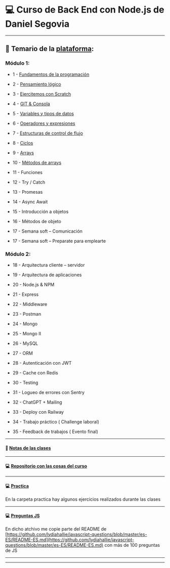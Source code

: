 # :computer: Curso de Back End con Node.js de Daniel Segovia

---

## :book: Temario de la [plataforma](https://danielsegovia.com/plataforma):

### Módulo 1:

- 1 - [Fundamentos de la programación](https://github.com/eugenia1984/BackEnd-Node.js-con-Daniel-Segovia/blob/main/teoria/01-fundamentos-de-la-programacion.md)

- 2 - [Pensamiento lógico](https://github.com/eugenia1984/BackEnd-Node.js-con-Daniel-Segovia/blob/main/teoria/02-pensamiento-logico.md)

- 3 - [Ejercitemos con Scratch](https://github.com/eugenia1984/BackEnd-Node.js-con-Daniel-Segovia/blob/main/teoria/03_ejercitemos_con_scratch.md)

- 4 - [GIT & Consola](https://github.com/eugenia1984/BackEnd-Node.js-con-Daniel-Segovia/blob/main/teoria/04_git_consola.md)

- 5 - [Variables y tipos de datos](https://github.com/eugenia1984/BackEnd-Node.js-con-Daniel-Segovia/blob/main/teoria/05_variables_tipo_de_datos.md)

- 6 - [Operadores y expresiones](https://github.com/eugenia1984/BackEnd-Node.js-con-Daniel-Segovia/blob/main/teoria/06_operadores_y_expresiones.md)

- 7 - [Estructuras de control de flujo](https://github.com/eugenia1984/BackEnd-Node.js-con-Daniel-Segovia/blob/main/teoria/07_estructuras_de_control.md)

- 8 - [Ciclos](https://github.com/eugenia1984/BackEnd-Node.js-con-Daniel-Segovia/blob/main/teoria/08_ciclos.md)

- 9 - [Arrays](https://github.com/eugenia1984/BackEnd-Node.js-con-Daniel-Segovia/blob/main/teoria/09_arrays.md)

- 10 - [Métodos de arrays](https://github.com/eugenia1984/BackEnd-Node.js-con-Daniel-Segovia/blob/main/teoria/10_metodos_arrays.md)

- 11 - Funciones

- 12 - Try / Catch

- 13 - Promesas

- 14 - Async Await

- 15 - Introducción a objetos

- 16 - Métodos de objeto

- 17 - Semana soft – Comunicación

- 17 - Semana soft – Preparate para emplearte

### Módulo 2:

- 18 - Arquitectura cliente – servidor

- 19 - Arquitectura de aplicaciones

- 20 - Node.js & NPM

- 21 - Express

- 22 - Middleware

- 23 - Postman

- 24 - Mongo

- 25 - Mongo II

- 26 - MySQL

- 27 - ORM

- 28 - Autenticación con JWT

- 29 - Cache con Redis

- 30 - Testing

- 31 - Logueo de errores con Sentry

- 32 - ChatGPT + Mailing

- 33 - Deploy con Railway

- 34 - Trabajo práctico ( Challenge laboral)

- 35 - Feedback de trabajos ( Evento final)

---

#### :book: [**Notas de las clases**](https://github.com/eugenia1984/BackEnd-Node.js-con-Daniel-Segovia/blob/main/notas.md)

---

#### :computer: [Repositorio con las cosas del curso](https://gitlab.com/danielsegovia/curso-node/-/tree/main/05-variables)

---

#### :computer: [**Practica**](https://github.com/eugenia1984/BackEnd-Node.js-con-Daniel-Segovia/tree/main/practica) 

En la carpeta practica hay algunos ejercicios realizados durante las clases

---

#### :computer: [Preguntas  JS](https://github.com/eugenia1984/BackEnd-Node.js-con-Daniel-Segovia/blob/main/preguntas_javascript.md)

En dicho atchivo me copie parte del README de [https://github.com/lydiahallie/javascript-questions/blob/master/es-ES/README-ES.md](https://github.com/lydiahallie/javascript-questions/blob/master/es-ES/README-ES.md) con más de 100 preguntas de JS

----


---
